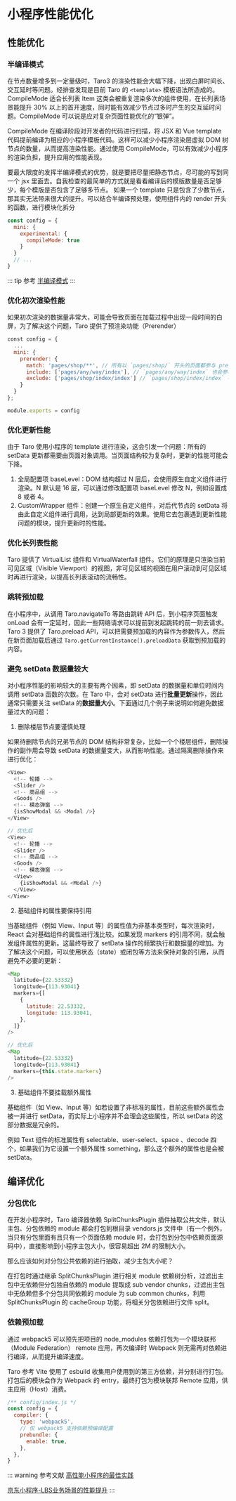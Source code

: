 # 小程序性能优化

## 性能优化

### 半编译模式

在节点数量增多到一定量级时，Taro3 的渲染性能会大幅下降，出现白屏时间长、交互延时等问题。经排查发现是目前 Taro 的 `<template>` 模板语法所造成的。CompileMode 适合长列表 Item 这类会被重复渲染多次的组件使用，在长列表场景能提升 30% 以上的首开速度，同时能有效减少节点过多时产生的交互延时问题。CompileMode 可以说是应对复杂页面性能优化的“银弹”。

CompileMode 在编译阶段对开发者的代码进行扫描，将 JSX 和 Vue template 代码提前编译为相应的小程序模板代码。这样可以减少小程序渲染层虚拟 DOM 树节点的数量，从而提高渲染性能。通过使用 CompileMode，可以有效减少小程序的渲染负担，提升应用的性能表现。

要最大限度的发挥半编译模式的优势，就是要把尽量把静态节点，尽可能的写到同一个 jsx 里面去。自我检查的最简单的方式就是看看编译后的模版数量是否足够少，每个模版是否包含了足够多节点。 如果一个 template 只是包含了少数节点，那其实无法带来很大的提升。可以结合半编译预处理，使用组件内的 render 开头的函数，进行模块化拆分

```js
const config = {
  mini: {
    experimental: {
      compileMode: true
    }
  }
  // ...
}
```

::: tip 参考
[半编译模式](https://docs.taro.zone/docs/next/complier-mode)
:::

### 优化初次渲染性能

如果初次渲染的数据量非常大，可能会导致页面在加载过程中出现一段时间的白屏，为了解决这个问题，Taro 提供了预渲染功能（Prerender）

```js
const config = {
  ...
  mini: {
    prerender: {
      match: 'pages/shop/**', // 所有以 `pages/shop/` 开头的页面都参与 prerender
      include: ['pages/any/way/index'], // `pages/any/way/index` 也会参与 prerender
      exclude: ['pages/shop/index/index'] // `pages/shop/index/index` 不用参与 prerender
    }
  }
};

module.exports = config
```

### 优化更新性能

由于 Taro 使用小程序的 template 进行渲染，这会引发一个问题：所有的 setData 更新都需要由页面对象调用。当页面结构较为复杂时，更新的性能可能会下降。

1. 全局配置项 baseLevel：DOM 结构超过 N 层后，会使用原生自定义组件进行渲染。N 默认是 16 层，可以通过修改配置项 baseLevel 修改 N，例如设置成 8 或者 4。
2. CustomWrapper 组件：创建一个原生自定义组件，对后代节点的 setData 将由此自定义组件进行调用，达到局部更新的效果。使用它去包裹遇到更新性能问题的模块，提升更新时的性能。

### 优化长列表性能

Taro 提供了 VirtualList 组件和 VirtualWaterfall 组件。它们的原理是只渲染当前可见区域（Visible Viewport）的视图，非可见区域的视图在用户滚动到可见区域时再进行渲染，以提高长列表滚动的流畅性。

### 跳转预加载

在小程序中，从调用 Taro.navigateTo 等路由跳转 API 后，到小程序页面触发 onLoad 会有一定延时，因此一些网络请求可以提前到发起跳转的前一刻去请求。Taro 3 提供了 Taro.preload API，可以把需要预加载的内容作为参数传入，然后在新页面加载后通过 `Taro.getCurrentInstance().preloadData` 获取到预加载的内容。

### 避免 setData 数据量较大

对小程序性能的影响较大的主要有两个因素，即 setData 的数据量和单位时间内调用 setData 函数的次数。在 Taro 中，会对 setData 进行**批量更新**操作，因此通常只需要关注 setData 的**数据量大小**。下面通过几个例子来说明如何避免数据量过大的问题：

1. 删除楼层节点要谨慎处理

如果待删除节点的兄弟节点的 DOM 结构非常复杂，比如一个个楼层组件，删除操作的副作用会导致 setData 的数据量变大，从而影响性能。通过隔离删除操作来进行优化：

```js
<View>
  <!-- 轮播 -->
  <Slider />
  <!-- 商品组 -->
  <Goods />
  <!-- 模态弹窗 -->
  {isShowModal && <Modal />}
</View>

// 优化后
<View>
  <!-- 轮播 -->
  <Slider />
  <!-- 商品组 -->
  <Goods />
  <!-- 模态弹窗 -->
  <View>
    {isShowModal && <Modal />}
  </View>
</View>
```

2. 基础组件的属性要保持引用

当基础组件（例如 View、Input 等）的属性值为非基本类型时，每次渲染时，React 会对基础组件的属性进行浅比较。如果发现 markers 的引用不同，就会触发组件属性的更新。这最终导致了 setData 操作的频繁执行和数据量的增加。为了解决这个问题，可以使用状态（state）或闭包等方法来保持对象的引用，从而避免不必要的更新：

```js
<Map
  latitude={22.53332}
  longitude={113.93041}
  markers={[
    {
      latitude: 22.53332,
      longitude: 113.93041,
    },
  ]}
/>

// 优化后
<Map
  latitude={22.53332}
  longitude={113.93041}
  markers={this.state.markers}
/>
```

3. 基础组件不要挂载额外属性

基础组件（如 View、Input 等）如若设置了非标准的属性，目前这些额外属性会被一并进行 setData，而实际上小程序并不会理会这些属性，所以 setData 的这部分数据是冗余的。

例如 Text 组件的标准属性有 selectable、user-select、space 、decode 四个，如果我们为它设置一个额外属性 something，那么这个额外的属性也是会被 setData。

## 编译优化

### 分包优化

在开发小程序时，Taro 编译器依赖 SplitChunksPlugin 插件抽取公共文件，默认主包、分包依赖的 module 都会打包到根目录 vendors.js 文件中（有一个例外，当只有分包里面有且只有一个页面依赖 module 时，会打包到分包中依赖页面源码中），直接影响到小程序主包大小，很容易超出 2M 的限制大小。

那么应该如何对分包公共依赖的进行抽取，减少主包大小呢？

在打包时通过继承 SplitChunksPlugin 进行相关 module 依赖树分析，过滤出主包中无依赖但分包独自依赖的 module 提取成 sub vendor chunks，过滤出主包中无依赖但多个分包共同依赖的 module 为 sub common chunks，利用 SplitChunksPlugin 的 cacheGroup 功能，将相关分包依赖进行文件 split。

### 依赖预加载

通过 webpack5 可以预先把项目的 node_modules 依赖打包为一个模块联邦（Module Federation） remote 应用，再次编译时 Webpack 则无需再对依赖进行编译，从而提升编译速度。

Taro 参考 Vite 使用了 esbuild 收集用户使用到的第三方依赖，并分别进行打包。打包后的模块会作为 Webpack 的 entry，最终打包为模块联邦 Remote 应用，供主应用（Host）消费。

```js
/** config/index.js */
const config = {
  compiler: {
    type: 'webpack5',
    // 仅 webpack5 支持依赖预编译配置
    prebundle: {
      enable: true,
    },
  },
}
```

::: warning 参考文献
[高性能小程序的最佳实践](https://mp.weixin.qq.com/s/8yi7TI_2xIXROA4u-WypWw)

[京东小程序-LBS业务场景的性能提升](https://mp.weixin.qq.com/s/yTAQwoq-MMlKYbsOFJYioQ)
:::
